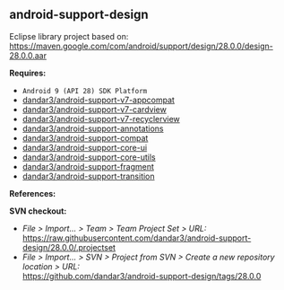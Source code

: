 ## android-support-design

Eclipse library project based on:<br/>
https://maven.google.com/com/android/support/design/28.0.0/design-28.0.0.aar

**Requires:**
- `Android 9 (API 28) SDK Platform`
- [dandar3/android-support-v7-appcompat](https://github.com/dandar3/android-support-v7-appcompat/tree/28.0.0)
- [dandar3/android-support-v7-cardview](https://github.com/dandar3/android-support-v7-cardview/tree/28.0.0)
- [dandar3/android-support-v7-recyclerview](https://github.com/dandar3/android-support-v7-recyclerview/tree/28.0.0)
- [dandar3/android-support-annotations](https://github.com/dandar3/android-support-annotations/tree/28.0.0)
- [dandar3/android-support-compat](https://github.com/dandar3/android-support-compat/tree/28.0.0)
- [dandar3/android-support-core-ui](https://github.com/dandar3/android-support-core-ui/tree/28.0.0)
- [dandar3/android-support-core-utils](https://github.com/dandar3/android-support-core-utils/tree/28.0.0)
- [dandar3/android-support-fragment](https://github.com/dandar3/android-support-fragment/tree/28.0.0)
- [dandar3/android-support-transition](https://github.com/dandar3/android-support-transition/tree/28.0.0)

**References:**


**SVN checkout:**
- _File > Import... > Team > Team Project Set > URL:_<br/>
  https://raw.githubusercontent.com/dandar3/android-support-design/28.0.0/.projectset
- _File > Import... > SVN > Project from SVN > Create a new repository location > URL:_<br/>
  https://github.com/dandar3/android-support-design/tags/28.0.0
